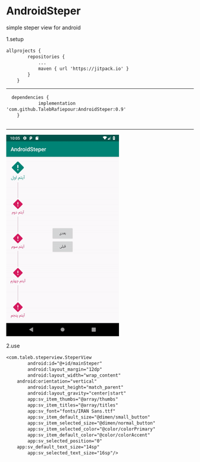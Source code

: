 # AndroidSteper
simple steper view for android

1.setup 

```
allprojects {
		repositories {
			...
			maven { url 'https://jitpack.io' }
		}
	}
```
  
  -------------------------------------
  
```
  dependencies {
	        implementation 'com.github.TalebRafiepour:AndroidSteper:0.9'
	}
   
```
 ----------------------------------------

 <img src="https://github.com/TalebRafiepour/AndroidSteper/blob/master/screen.gif" width="303"> 
 
 
 2.use
```
<com.taleb.steperview.SteperView
        android:id="@+id/mainSteper"
        android:layout_margin="12dp"
        android:layout_width="wrap_content"
	android:orientation="vertical"
        android:layout_height="match_parent"
        android:layout_gravity="center|start"
        app:sv_item_thumbs="@array/thumbs"
        app:sv_item_titles="@array/titles"
        app:sv_font="fonts/IRAN Sans.ttf"
        app:sv_item_default_size="@dimen/small_button"
        app:sv_item_selected_size="@dimen/normal_button"
        app:sv_item_selected_color="@color/colorPrimary"
        app:sv_item_default_color="@color/colorAccent"
        app:sv_selected_position="0"
	app:sv_default_text_size="14sp"
        app:sv_selected_text_size="16sp"/>
